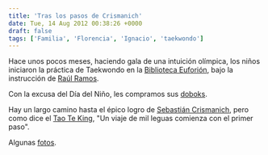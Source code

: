 ```yaml
---
title: 'Tras los pasos de Crismanich'
date: Tue, 14 Aug 2012 00:38:26 +0000
draft: false
tags: ['Familia', 'Florencia', 'Ignacio', 'taekwondo']
---
```


Hace unos pocos meses, haciendo gala de una intuición olímpica, los niños iniciaron la práctica de Taekwondo en la [Biblioteca Euforión](http://euforion.org.ar/), bajo la instrucción de [Raúl Ramos](http://www.actiweb.es/itftaekwondoraulalejandro/). 

Con la excusa del Día del Niño, les compramos sus [doboks](http://es.wikipedia.org/wiki/Dobok). 

Hay un largo camino hasta el épico logro de [Sebastián Crismanich](http://es.wikipedia.org/wiki/Sebasti%C3%A1n_Crismanich), pero como dice el [Tao Te King](http://es.wikisource.org/wiki/Tao_Te_King), "Un viaje de mil leguas comienza con el primer paso".

Algunas [fotos](https://photos.app.goo.gl/Ry4VLYYceTvL9dAQ7).
